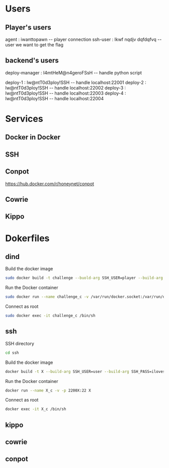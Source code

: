 

# Users

## Player's users

agent : iwanttopawn -- player connection
ssh-user : lkwf nqdjv dqfdqfvq -- user we want to get the flag

## backend's users

deploy-manager : I4mtHeM@n4geroFSsH -- handle python script

deploy-1 : Iw@ntT0d3ploy!SSH -- handle localhost:22001
deploy-2 : Iw@ntT0d3ploy!SSH -- handle localhost:22002
deploy-3 : Iw@ntT0d3ploy!SSH -- handle localhost:22003
deploy-4 : Iw@ntT0d3ploy!SSH -- handle localhost:22004

# Services
## Docker in Docker

## SSH

## Conpot
https://hub.docker.com/r/honeynet/conpot
## Cowrie

## Kippo 


# Dokerfiles

## dind

Build the docker image
```sh
sudo docker build -t challenge --buold-arg SSH_USER=player --build-arg SSH_PASS=iwanttheflag .
```
Run the Docker container
```sh
sudo docker run --name challenge_c -v /var/run/docker.socket:/var/run/docker.socket --privileged -p 2222:22 challenge
```
Connect as root
```sh
sudo docker exec -it challenge_c /bin/sh
```

## ssh

SSH directory
```bash
cd ssh
```
Build the docker image
```bash
docker build -t X --build-arg SSH_USER=user --build-arg SSH_PASS=ilovessh .
```
Run the Docker container
```sh
docker run --name X_c -v -p 2200X:22 X
```
Connect as root
```sh
docker exec -it X_c /bin/sh
```


## kippo

## cowrie

## conpot
